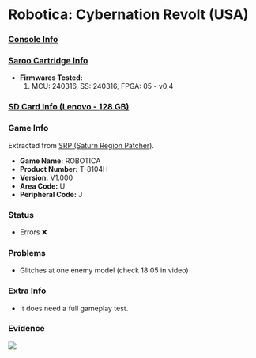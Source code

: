 # Robotica: Cybernation Revolt (USA)

### [Console Info](../../../../../Info/Consoles/VA13/README.md)

### [Saroo Cartridge Info](../../../../../Info/Cartridges/RetroGameParadiseStore/1.32F/README.md)

- <b>Firmwares Tested:</b>
  1. MCU: 240316, SS: 240316, FPGA: 05 - v0.4

### [SD Card Info (Lenovo - 128 GB)](../../../../../Info/SdCards/Lenovo/128GB/fat32/README.md)

### Game Info

Extracted from [SRP (Saturn Region Patcher)](https://segaxtreme.net/resources/saturn-region-patcher.81/download).

- <b>Game Name:</b> ROBOTICA
- <b>Product Number:</b> T-8104H
- <b>Version:</b> V1.000
- <b>Area Code:</b> U
- <b>Peripheral Code:</b> J

### Status

- Errors :x:

### Problems

- Glitches at one enemy model (check 18:05 in video)

### Extra Info

- It does need a full gameplay test.

### Evidence

[![](https://img.youtube.com/vi/UW3M737vVqc/0.jpg)](https://www.youtube.com/watch?v=UW3M737vVqc)

